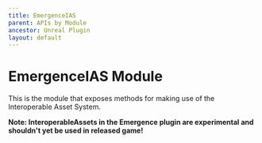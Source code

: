 ```yaml
---
title: EmergenceIAS
parent: APIs by Module
ancestor: Unreal Plugin
layout: default
---
```


# EmergenceIAS Module

This is the module that exposes methods for making use of the Interoperable Asset System.

**Note: InteroperableAssets in the Emergence plugin are experimental and shouldn't yet be used in released game!**